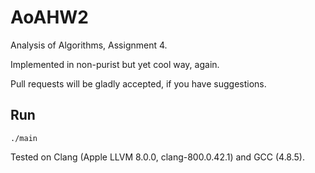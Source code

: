 # AoAHW2
Analysis of Algorithms, Assignment 4.

Implemented in non-purist but yet cool way, again.

Pull requests will be gladly accepted, if you have suggestions.

## Run

`./main`

Tested on Clang (Apple LLVM 8.0.0, clang-800.0.42.1) and GCC (4.8.5).
